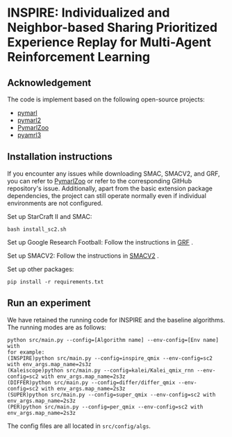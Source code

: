 # INSPIRE: Individualized and Neighbor-based Sharing Prioritized Experience Replay for Multi-Agent Reinforcement Learning
## Acknowledgement

The code is implement based on the following open-source projects:

- [pymarl](https://github.com/oxwhirl/pymarl)
- [pymarl2](https://github.com/hijkzzz/pymarl2)
- [PymarlZoo](https://github.com/jnzhang233/PymarlZoo)
- [pyamrl3](https://github.com/tjuHaoXiaotian/pymarl3)

## Installation instructions

If you encounter any issues while downloading SMAC, SMACV2, and GRF, you can refer to [PymarlZoo](https://github.com/jnzhang233/PymarlZoo) or refer to the corresponding GitHub repository's issue. Additionally, apart from the basic extension package dependencies, the project can still operate normally even if individual environments are not configured.

Set up StarCraft II and SMAC:

```shell
bash install_sc2.sh
```

Set up Google Research Football: Follow the instructions in [GRF](https://github.com/google-research/football?tab=readme-ov-file#quick-start) .

Set up SMACV2: Follow the instructions in [SMACV2](https://github.com/oxwhirl/smacv2) .

Set up other packages:

```
pip install -r requirements.txt
```



## Run an experiment 

We have retained the running code for INSPIRE and the baseline algorithms. The running modes are as follows:

```shell
python src/main.py --config=[Algorithm name] --env-config=[Env name] with
for example:
(INSPIRE)python src/main.py --config=inspire_qmix --env-config=sc2 with env_args.map_name=2s3z
(Kaleiscope)python src/main.py --config=kalei/Kalei_qmix_rnn --env-config=sc2 with env_args.map_name=2s3z
(DIFFER)python src/main.py --config=differ/differ_qmix --env-config=sc2 with env_args.map_name=2s3z
(SUPER)python src/main.py --config=super_qmix --env-config=sc2 with env_args.map_name=2s3z
(PER)python src/main.py --config=per_qmix --env-config=sc2 with env_args.map_name=2s3z
```

The config files are all located in `src/config/algs`.



